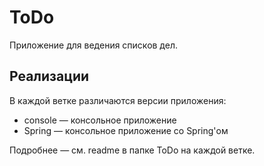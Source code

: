 # ToDo
Приложение для ведения списков дел.

## Реализации
В каждой ветке различаются версии приложения:
- console — консольное приложение
- Spring — консольное приложение со Spring'ом

Подробнее — см. readme в папке ToDo на каждой ветке.